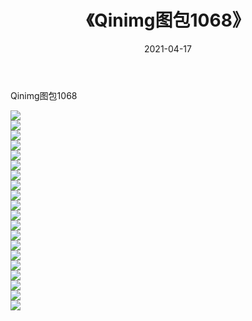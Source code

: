 ﻿---
layout: post
title:  《Qinimg图包1068》
date:   2021-04-17
img: http://imgx.orgx.ga/Qinimg图包/Qinimg图包1068/000.jpg
categories: [美女, 清纯, 唯美]
---

Qinimg图包1068

 ![](http://imgx.orgx.ga/Qinimg图包/Qinimg图包1068/001.jpg) <br>![](http://imgx.orgx.ga/Qinimg图包/Qinimg图包1068/002.jpg) <br>![](http://imgx.orgx.ga/Qinimg图包/Qinimg图包1068/003.jpg) <br>![](http://imgx.orgx.ga/Qinimg图包/Qinimg图包1068/004.jpg) <br>![](http://imgx.orgx.ga/Qinimg图包/Qinimg图包1068/005.jpg) <br>![](http://imgx.orgx.ga/Qinimg图包/Qinimg图包1068/006.jpg) <br>![](http://imgx.orgx.ga/Qinimg图包/Qinimg图包1068/007.jpg) <br>![](http://imgx.orgx.ga/Qinimg图包/Qinimg图包1068/008.jpg) <br>![](http://imgx.orgx.ga/Qinimg图包/Qinimg图包1068/009.jpg) <br>![](http://imgx.orgx.ga/Qinimg图包/Qinimg图包1068/010.jpg) <br>![](http://imgx.orgx.ga/Qinimg图包/Qinimg图包1068/011.jpg) <br>![](http://imgx.orgx.ga/Qinimg图包/Qinimg图包1068/012.jpg) <br>![](http://imgx.orgx.ga/Qinimg图包/Qinimg图包1068/013.jpg) <br>![](http://imgx.orgx.ga/Qinimg图包/Qinimg图包1068/014.jpg) <br>![](http://imgx.orgx.ga/Qinimg图包/Qinimg图包1068/015.jpg) <br>![](http://imgx.orgx.ga/Qinimg图包/Qinimg图包1068/016.jpg) <br>![](http://imgx.orgx.ga/Qinimg图包/Qinimg图包1068/017.jpg) <br>![](http://imgx.orgx.ga/Qinimg图包/Qinimg图包1068/018.jpg) <br>![](http://imgx.orgx.ga/Qinimg图包/Qinimg图包1068/019.jpg) <br>![](http://imgx.orgx.ga/Qinimg图包/Qinimg图包1068/020.jpg) <br>